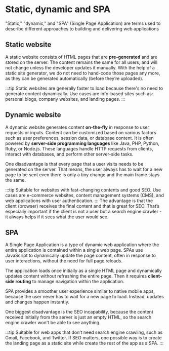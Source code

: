 # Static, dynamic and SPA
"Static," "dynamic," and "SPA" (Single Page Application) are terms used to describe different approaches to building and delivering web applications

## Static website
A static website consists of HTML pages that are **pre-generated** and are stored on the server. The content remains the same for all users, and will not change unless the developer updates it manually. With the help of a static site generator, we do not need to hand-code those pages any more, as they can be generated automatically (before they’re uploaded).

:::tip
Static websites are generally faster to load because there's no need to generate content dynamically.
Use cases are info-based sites such as: personal blogs, company websites, and landing pages.
:::

## Dynamic website
A dynamic website generates content **on-the-fly** in response to user requests or inputs. Content can be customized based on various factors such as user preferences, session data, or database content. It is often powered by **server-side programming languages** like Java, PHP, Python, Ruby, or Node.js. These languages handle HTTP requests from clients, interact with databases, and perform other server-side tasks.

One disadvantage is that every page that a user visits needs to be generated on the server. That means, the user always has to wait for a new page to be sent even there is only a tiny change and the main frame stays the same.

:::tip
Suitable for websites with fast-changing contents and good SEO.
Use cases are e-commerce websites, content management systems (CMS), and web applications with user authentication.
:::
The advantage is that the client (browser) receives the final content and that is great for SEO. That’s especially important if the client is not a user but a search engine crawler - it always helps if it sees what the user would see.


## SPA
A Single Page Application is a type of dynamic web application where the entire application is contained within a single web page. SPAs use JavaScript to dynamically update the page content, often in response to user interactions, without the need for full page reloads.

The application loads once initially as a single HTML page and dynamically updates content without refreshing the entire page. Then it requires **client-side routing** to manage navigation within the application.

SPA provides a smoother user experience similar to native mobile apps, because the user never has to wait for a new page to load. Instead, updates and changes happen instantly.

One biggest disadvantage is the SEO incapability, because the content received initially from the server is just an empty HTML, so the search engine crawler won't be able to see anything.

:::tip
Suitable for web apps that don’t need search engine crawling, such as Gmail, Facebook, and Twitter.
If SEO matters, one possible way is to create the landing page as a static site while create the rest of the app as a SPA.
:::